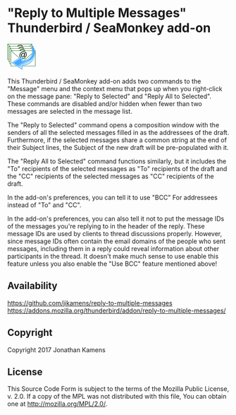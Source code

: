 "Reply to Multiple Messages" Thunderbird / SeaMonkey add-on
===========================================================

![Add-on Icon](icon64.png)

This Thunderbird / SeaMonkey add-on adds two commands to the "Message" menu and the context menu that pops up when you right-click on the message pane: "Reply to Selected" and "Reply All to Selected". These commands are disabled and/or hidden when fewer than two messages are selected in the message list.

The "Reply to Selected" command opens a composition window with the senders of all the selected messages filled in as the addressees of the draft. Furthermore, if the selected messages share a common string at the end of their Subject lines, the Subject of the new draft will be pre-populated with it.

The "Reply All to Selected" command functions similarly, but it includes the "To" recipients of the selected messages as "To" recipients of the draft and the "CC" recipients of the selected messages as "CC" recipients of the draft.

In the add-on's preferences, you can tell it to use "BCC" For addressees instead of "To" and "CC".

In the add-on's preferences, you can also tell it not to put the message IDs of the messages you're replying to in the header of the reply. These message IDs are used by clients to thread discussions properly. However, since message IDs often contain the email domains of the people who sent messages, including them in a reply could reveal information about other participants in the thread. It doesn't make much sense to use enable this feature unless you also enable the "Use BCC" feature mentioned above!

Availability
------------

https://github.com/jikamens/reply-to-multiple-messages
https://addons.mozilla.org/thunderbird/addon/reply-to-multiple-messages/

Copyright
---------

Copyright 2017 Jonathan Kamens

License
-------

This Source Code Form is subject to the terms of the Mozilla Public License, v. 2.0. If a copy of the MPL was not distributed with this file, You can obtain one at http://mozilla.org/MPL/2.0/.
